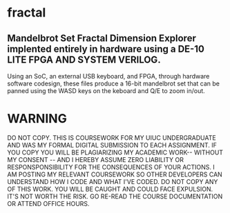 # fractal
## Mandelbrot Set Fractal Dimension Explorer implented entirely in hardware using a DE-10 LITE FPGA AND SYSTEM VERILOG. 
  Using an SoC, an external USB keyboard, and FPGA, through hardware software codesign, these files produce a 16-bit mandelbrot set that can be panned using the WASD keys on the keboard and Q/E to zoom in/out.
  # WARNING
DO NOT COPY. THIS IS COURSEWORK FOR MY UIUC UNDERGRADUATE AND WAS MY FORMAL DIGITAL SUBMISSION TO EACH ASSIGNMENT. IF YOU COPY YOU WILL BE PLAGIARIZING MY ACADEMIC WORK-- WITHOUT MY CONSENT -- AND I HEREBY ASSUME ZERO LIABILITY OR RESPONSPONSIBILITY FOR THE CONSEQUENCES OF YOUR ACTIONS. I AM POSTING MY RELEVANT COURSEWORK SO OTHER DEVELOPERS CAN UNDERSTAND HOW I CODE AND WHAT I'VE CODED. DO NOT COPY ANY OF THIS WORK. YOU WILL BE CAUGHT AND COULD FACE EXPULSION. IT'S NOT WORTH THE RISK. GO RE-READ THE COURSE DOCUMENTATION OR ATTEND OFFICE HOURS.
